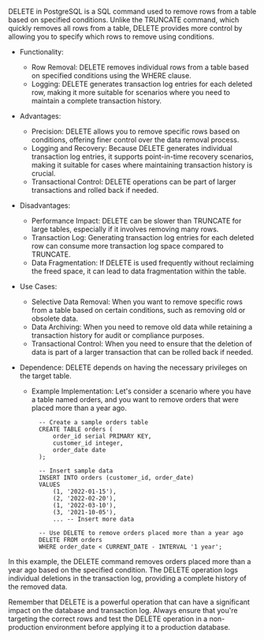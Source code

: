 DELETE in PostgreSQL is a SQL command used to remove rows from a table based on specified conditions. Unlike the TRUNCATE command, which quickly removes all rows from a table, DELETE provides more control by allowing you to specify which rows to remove using conditions.

- Functionality:
    - Row Removal: DELETE removes individual rows from a table based on specified conditions using the WHERE clause.
    - Logging: DELETE generates transaction log entries for each deleted row, making it more suitable for scenarios where you need to maintain a complete transaction history.

- Advantages:
    - Precision: DELETE allows you to remove specific rows based on conditions, offering finer control over the data removal process.
    - Logging and Recovery: Because DELETE generates individual transaction log entries, it supports point-in-time recovery scenarios, making it suitable for cases where maintaining transaction history is crucial.
    - Transactional Control: DELETE operations can be part of larger transactions and rolled back if needed.

- Disadvantages:
    - Performance Impact: DELETE can be slower than TRUNCATE for large tables, especially if it involves removing many rows.
    - Transaction Log: Generating transaction log entries for each deleted row can consume more transaction log space compared to TRUNCATE.
    - Data Fragmentation: If DELETE is used frequently without reclaiming the freed space, it can lead to data fragmentation within the table.

- Use Cases:
    - Selective Data Removal: When you want to remove specific rows from a table based on certain conditions, such as removing old or obsolete data.
    - Data Archiving: When you need to remove old data while retaining a transaction history for audit or compliance purposes.
    - Transactional Control: When you need to ensure that the deletion of data is part of a larger transaction that can be rolled back if needed.

- Dependence: DELETE depends on having the necessary privileges on the target table.
    - Example Implementation: Let's consider a scenario where you have a table named orders, and you want to remove orders that were placed more than a year ago.

            -- Create a sample orders table
            CREATE TABLE orders (
                order_id serial PRIMARY KEY,
                customer_id integer,
                order_date date
            );

            -- Insert sample data
            INSERT INTO orders (customer_id, order_date)
            VALUES
                (1, '2022-01-15'),
                (2, '2022-02-20'),
                (1, '2022-03-10'),
                (3, '2021-10-05'),
                ... -- Insert more data

            -- Use DELETE to remove orders placed more than a year ago
            DELETE FROM orders
            WHERE order_date < CURRENT_DATE - INTERVAL '1 year';

In this example, the DELETE command removes orders placed more than a year ago based on the specified condition. The DELETE operation logs individual deletions in the transaction log, providing a complete history of the removed data.

Remember that DELETE is a powerful operation that can have a significant impact on the database and transaction log. Always ensure that you're targeting the correct rows and test the DELETE operation in a non-production environment before applying it to a production database.